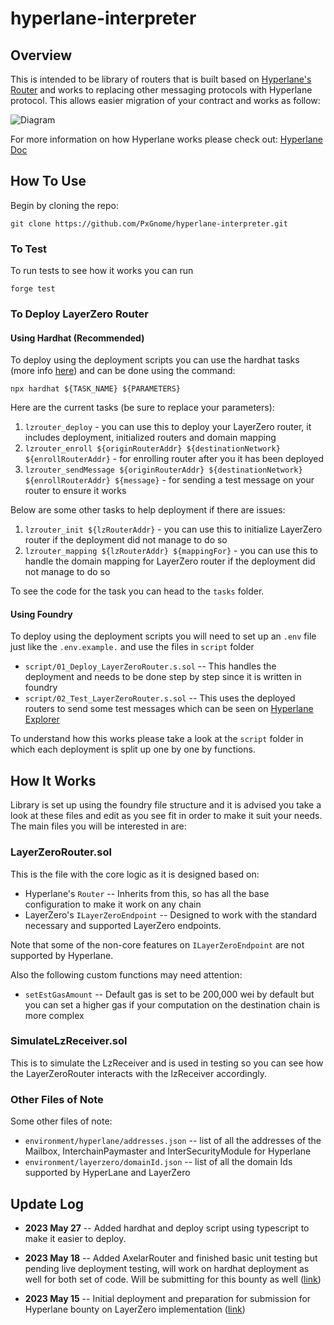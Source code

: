 # hyperlane-interpreter


## Overview ##
This is intended to be library of routers that is built based on [Hyperlane's Router](https://docs.hyperlane.xyz/docs/apis-and-sdks/building-applications/writing-contracts/router) and works to replacing other messaging protocols with Hyperlane protocol. This allows easier migration of your contract and works as follow:

![Diagram](https://i.imgur.com/0PGgdGN.png)

For more information on how Hyperlane works please check out: [Hyperlane Doc](https://docs.hyperlane.xyz/docs/introduction/readme)


## How To Use ##
Begin by cloning the repo:


`git clone https://github.com/PxGnome/hyperlane-interpreter.git`


### To Test ###

To run tests to see how it works you can run

```forge test```

### To Deploy LayerZero Router ###


#### Using Hardhat (Recommended) ####

To deploy using the deployment scripts you can use the hardhat tasks (more info [here](https://hardhat.org/hardhat-runner/docs/advanced/create-task)) and can be done using the command:


```npx hardhat ${TASK_NAME} ${PARAMETERS}``` 


Here are the current tasks (be sure to replace your parameters):
1. `lzrouter_deploy` - you can use this to deploy your LayerZero router, it includes deployment, initialized routers and domain mapping
2. `lzrouter_enroll ${originRouterAddr} ${destinationNetwork} ${enrollRouterAddr}` - for enrolling router after you it has been deployed
3. `lzrouter_sendMessage ${originRouterAddr} ${destinationNetwork} ${enrollRouterAddr} ${message}` - for sending a test message on your router to ensure it works


Below are some other tasks to help deployment if there are issues:
1. `lzrouter_init ${lzRouterAddr}` - you can use this to initialize LayerZero router if the deployment did not manage to do so
2. `lzrouter_mapping ${lzRouterAddr} ${mappingFor}` - you can use this to handle the domain mapping for LayerZero router if the deployment did not manage to do so


To see the code for the task you can head to the `tasks` folder.




#### Using Foundry ####

To deploy using the deployment scripts you will need to set up an `.env` file just like the `.env.example.` and use the files in `script` folder
- `script/01_Deploy_LayerZeroRouter.s.sol` -- This handles the deployment and needs to be done step by step since it is written in foundry
- `script/02_Test_LayerZeroRouter.s.sol` -- This uses the deployed routers to send some test messages which can be seen on [Hyperlane Explorer](https://explorer.hyperlane.xyz/)

To understand how this works please take a look at the `script` folder in which each deployment is split up one by one by functions.


## How It Works ##
Library is set up using the foundry file structure and it is advised you take a look at these files and edit as you see fit in order to make it suit your needs. The main files you will be interested in are:


### LayerZeroRouter.sol ###
This is the file with the core logic as it is designed based on:
- Hyperlane's `Router` -- Inherits from this, so has all the base configuration to make it work on any chain
- LayerZero's `ILayerZeroEndpoint` -- Designed to work with the standard necessary and supported LayerZero endpoints.

Note that some of the non-core features on `ILayerZeroEndpoint` are not supported by Hyperlane.

Also the following custom functions may need attention:
- `setEstGasAmount` -- Default gas is set to be 200,000 wei by default but you can set a higher gas if your computation on the destination chain is more complex



### SimulateLzReceiver.sol ###

This is to simulate the LzReceiver and is used in testing so you can see how the LayerZeroRouter interacts with the lzReceiver accordingly.



### Other Files of Note ###
Some other files of note:
- `environment/hyperlane/addresses.json` -- list of all the addresses of the Mailbox, InterchainPaymaster and InterSecurityModule for Hyperlane
- `environment/layerzero/domainId.json` -- list of all the domain Ids supported by HyperLane and LayerZero


## Update Log ##

- **2023 May 27** -- Added hardhat and deploy script using typescript to make it easier to deploy.


- **2023 May 18** -- Added AxelarRouter and finished basic unit testing but pending live deployment testing, will work on hardhat deployment as well for both set of code. Will be submitting for this bounty as well ([link](https://github.com/hyperlane-xyz/hyperlane-monorepo/issues/2186))


- **2023 May 15** -- Initial deployment and preparation for submission for Hyperlane bounty on LayerZero implementation ([link](https://github.com/hyperlane-xyz/hyperlane-monorepo/issues/2185))

